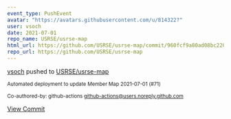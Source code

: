 ```yaml
---
event_type: PushEvent
avatar: "https://avatars.githubusercontent.com/u/814322?"
user: vsoch
date: 2021-07-01
repo_name: USRSE/usrse-map
html_url: https://github.com/USRSE/usrse-map/commit/960fcf9a80ad08bc220a64c7f2b05ecb1605b431
repo_url: https://github.com/USRSE/usrse-map
---
```


<a href='https://github.com/vsoch' target='_blank'>vsoch</a> pushed to <a href='https://github.com/USRSE/usrse-map' target='_blank'>USRSE/usrse-map</a>

<small>Automated deployment to update Member Map 2021-07-01 (#71)

Co-authored-by: github-actions <github-actions@users.noreply.github.com></small>

<a href='https://github.com/USRSE/usrse-map/commit/960fcf9a80ad08bc220a64c7f2b05ecb1605b431' target='_blank'>View Commit</a>